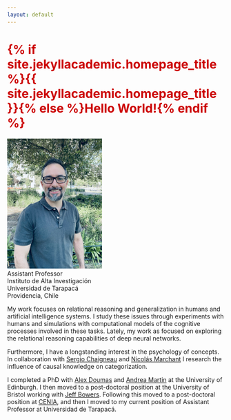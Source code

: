 ```yaml
---
layout: default
---
```


<h1 style="color: #cc0000;">{% if site.jekyllacademic.homepage_title %}{{ site.jekyllacademic.homepage_title }}{% else %}Hello World!{% endif %}</h1> 

<img src="assets/images/profile_big.jpeg" alt="drawing" width="220"/>\
Assistant Professor\
Instituto de Alta Investigación\
Universidad de Tarapacá\
Providencia, Chile

My work focuses on relational reasoning and generalization in humans and artificial intelligence systems. I study these issues through experiments with humans and simulations with computational models of the cognitive processes involved in these tasks. Lately, my work as focused on exploring the relational reasoning capabilities of deep neural networks. 

Furthermore, I have a longstanding interest in the psychology of concepts. In collaboration with [Sergio Chaigneau](https://pure.uai.cl/en/persons/sergio-e-chaigneau) and [Nicolás Marchant](https://cscn.uai.cl/equipo/nicolas-marchant-ahumada/) I research the influence of causal knowledge on categorization.

I completed a PhD with [Alex Doumas](https://www.research.ed.ac.uk/en/persons/leonidas-doumas) and [Andrea Martin](https://sites.google.com/site/aemn1011/home) at the University of Edinburgh. I then moved to a post-doctoral position at the University of Bristol working with [Jeff Bowers](https://jeffbowers.blogs.bristol.ac.uk/). Following this moved to a post-doctoral position at [CENIA](https://www.cenia.cl/), and then I moved to my current position of Assistant Professor at Universidad de Tarapacá.

